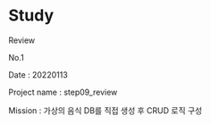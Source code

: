 # Study
Review


No.1

Date : 20220113

Project name : step09_review

Mission : 가상의 음식 DB를 직접 생성 후 CRUD 로직 구성



